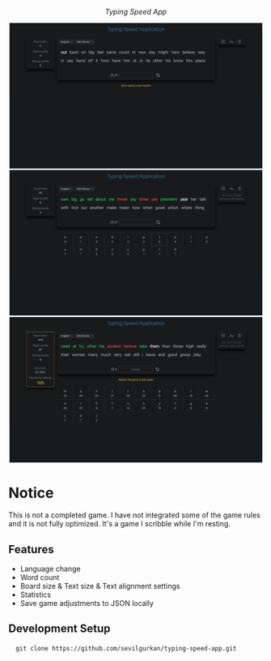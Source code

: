 <div>
  <p align="center">
    <i>Typing Speed App</i>
  </p>
  <div align="center">
    <img width="500" src="./public/app_1.png" alt="preview 1" />
    <img width="500" src="./public/app_2.png" alt="preview 2" />
    <img width="500" src="./public/app_3.png" alt="preview 3" />
  </div>
</div>

# Notice

This is not a completed game. I have not integrated some of the game rules and it is not fully optimized. It's a game I scribble while I'm resting.

## Features

- Language change
- Word count
- Board size & Text size & Text alignment settings
- Statistics
- Save game adjustments to JSON locally

## Development Setup

```console
  git clone https://github.com/sevilgurkan/typing-speed-app.git
```
